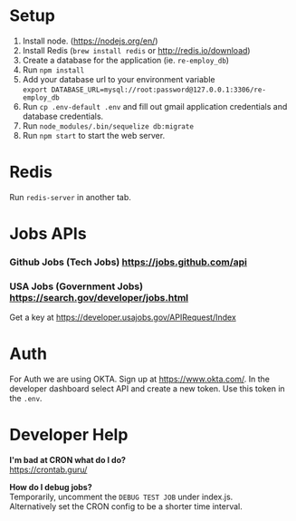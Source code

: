 
# Setup
1. Install node. (https://nodejs.org/en/)
2. Install Redis (`brew install redis` or http://redis.io/download)
3. Create a database for the application (ie. `re-employ_db`)
4. Run `npm install`
5. Add your database url to your environment variable  
`export DATABASE_URL=mysql://root:password@127.0.0.1:3306/re-employ_db`
6. Run `cp .env-default .env` and fill out gmail application credentials and 
database credentials.
7. Run `node_modules/.bin/sequelize db:migrate`
8. Run `npm start` to start the web server.

# Redis
Run `redis-server` in another tab.

# Jobs APIs
### Github Jobs (Tech Jobs) https://jobs.github.com/api
### USA Jobs (Government Jobs) https://search.gov/developer/jobs.html
Get a key at https://developer.usajobs.gov/APIRequest/Index
# Auth
For Auth we are using OKTA. Sign up at https://www.okta.com/.
In the developer dashboard select API and create a new token. Use this token in the `.env`.

# Developer Help
**I'm bad at CRON what do I do?**  
https://crontab.guru/

**How do I debug jobs?**  
Temporarily, uncomment the `DEBUG TEST JOB` under index.js.  
Alternatively set the CRON config to be a shorter time interval.